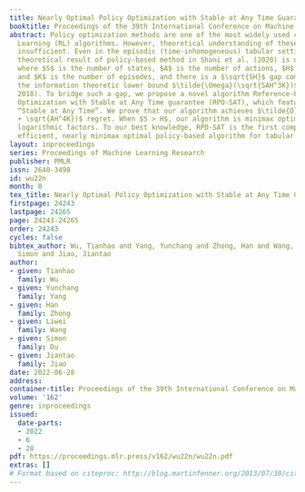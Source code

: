 ```yaml
---
title: Nearly Optimal Policy Optimization with Stable at Any Time Guarantee
booktitle: Proceedings of the 39th International Conference on Machine Learning
abstract: Policy optimization methods are one of the most widely used classes of Reinforcement
  Learning (RL) algorithms. However, theoretical understanding of these methods remains
  insufficient. Even in the episodic (time-inhomogeneous) tabular setting, the state-of-the-art
  theoretical result of policy-based method in Shani et al. (2020) is only $\tilde{O}(\sqrt{S^2AH^4K})$
  where $S$ is the number of states, $A$ is the number of actions, $H$ is the horizon,
  and $K$ is the number of episodes, and there is a $\sqrt{SH}$ gap compared with
  the information theoretic lower bound $\tilde{\Omega}(\sqrt{SAH^3K})$ (Jin et al.,
  2018). To bridge such a gap, we propose a novel algorithm Reference-based Policy
  Optimization with Stable at Any Time guarantee (RPO-SAT), which features the property
  “Stable at Any Time”. We prove that our algorithm achieves $\tilde{O}(\sqrt{SAH^3K}
  + \sqrt{AH^4K})$ regret. When $S > H$, our algorithm is minimax optimal when ignoring
  logarithmic factors. To our best knowledge, RPO-SAT is the first computationally
  efficient, nearly minimax optimal policy-based algorithm for tabular RL.
layout: inproceedings
series: Proceedings of Machine Learning Research
publisher: PMLR
issn: 2640-3498
id: wu22n
month: 0
tex_title: Nearly Optimal Policy Optimization with Stable at Any Time Guarantee
firstpage: 24243
lastpage: 24265
page: 24243-24265
order: 24243
cycles: false
bibtex_author: Wu, Tianhao and Yang, Yunchang and Zhong, Han and Wang, Liwei and Du,
  Simon and Jiao, Jiantao
author:
- given: Tianhao
  family: Wu
- given: Yunchang
  family: Yang
- given: Han
  family: Zhong
- given: Liwei
  family: Wang
- given: Simon
  family: Du
- given: Jiantao
  family: Jiao
date: 2022-06-28
address:
container-title: Proceedings of the 39th International Conference on Machine Learning
volume: '162'
genre: inproceedings
issued:
  date-parts:
  - 2022
  - 6
  - 28
pdf: https://proceedings.mlr.press/v162/wu22n/wu22n.pdf
extras: []
# Format based on citeproc: http://blog.martinfenner.org/2013/07/30/citeproc-yaml-for-bibliographies/
---
```

